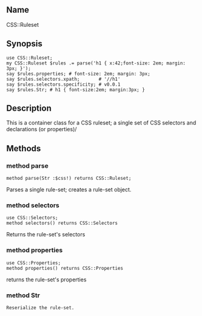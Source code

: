 Name
----

CSS::Ruleset

Synopsis
--------

    use CSS::Ruleset;
    my CSS::Ruleset $rules .= parse('h1 { x:42;font-size: 2em; margin: 3px; }');
    say $rules.properties; # font-size: 2em; margin: 3px;
    say $rules.selectors.xpath;       # '//h1'
    say $rules.selectors.specificity; # v0.0.1
    say $rules.Str; # h1 { font-size:2em; margin:3px; }

Description
-----------

This is a container class for a CSS ruleset; a single set of CSS selectors and declarations (or properties)/

Methods
-------

### method parse

    method parse(Str :$css!) returns CSS::Ruleset;

Parses a single rule-set; creates a rule-set object.

### method selectors

    use CSS::Selectors;
    method selectors() returns CSS::Selectors

Returns the rule-set's selectors

### method properties

    use CSS::Properties;
    method properties() returns CSS::Properties

returns the rule-set's properties

### method Str

    Reserialize the rule-set.

